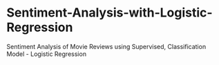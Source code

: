 # Sentiment-Analysis-with-Logistic-Regression
 Sentiment Analysis of Movie Reviews using Supervised, Classification Model - Logistic Regression
